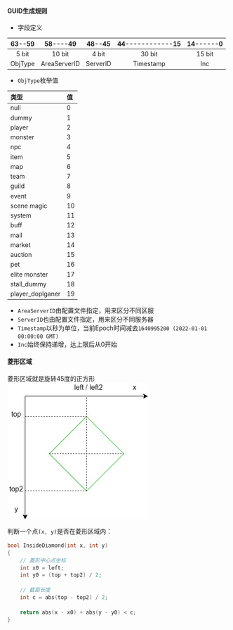 #### GUID生成规则

- 字段定义

| 63--59  |   58----49   |  48--45  | 44------------15 | 14------0 |
|:-------:|:------------:|:--------:|:----------------:|:---------:|
|  5 bit  |    10 bit    |  4 bit   |      30 bit      |  15 bit   |
| ObjType | AreaServerID | ServerID |    Timestamp     |    Inc    |

- `ObjType`枚举值

| 类型             | 值  |
|:---------------- |:--- |
| null             | 0   |
| dummy            | 1   |
| player           | 2   |
| monster          | 3   |
| npc              | 4   |
| item             | 5   |
| map              | 6   |
| team             | 7   |
| guild            | 8   |
| event            | 9   |
| scene magic      | 10  |
| system           | 11  |
| buff             | 12  |
| mail             | 13  |
| market           | 14  |
| auction          | 15  |
| pet              | 16  |
| elite monster    | 17  |
| stall_dummy      | 18  |
| player_doplganer | 19  | 

- `AreaServerID`由配置文件指定，用来区分不同区服
- `ServerID`也由配置文件指定，用来区分不同服务器
- `Timestamp`以秒为单位，当前Epoch时间减去`1640995200 (2022-01-01 00:00:00 GMT)`
- `Inc`始终保持递增，达上限后从0开始

#### 菱形区域

菱形区域就是旋转45度的正方形  
![diamond](images/diamond.jpg)

判断一个点`(x, y)`是否在菱形区域内：
```c++
bool InsideDiamond(int x, int y)
{
	// 菱形中心点坐标
	int x0 = left;
	int y0 = (top + top2) / 2;
	
	// 截距长度
	int c = abs(top - top2) / 2;

	return abs(x - x0) + abs(y - y0) < c;
}
```
